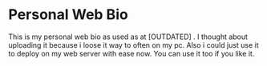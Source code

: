 # Personal Web Bio
This is my personal web bio as used as at [OUTDATED] . I thought about uploading it because i loose it way to often on my pc. Also i could just use it to deploy on my web server with ease now. You can use it too if you like it.
